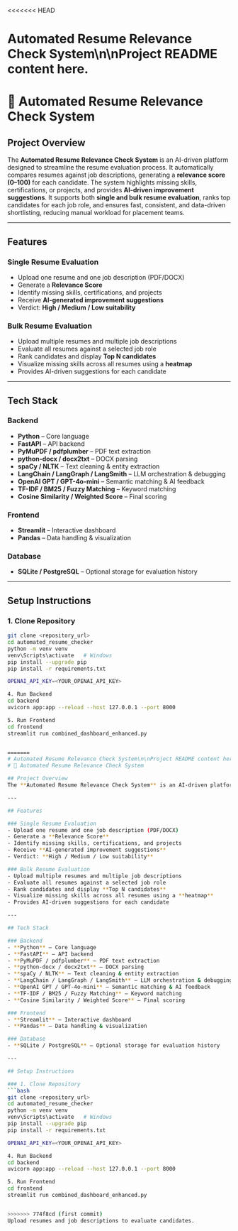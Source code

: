 <<<<<<< HEAD
# Automated Resume Relevance Check System\n\nProject README content here.
# 📄 Automated Resume Relevance Check System

## Project Overview
The **Automated Resume Relevance Check System** is an AI-driven platform designed to streamline the resume evaluation process. It automatically compares resumes against job descriptions, generating a **relevance score (0–100)** for each candidate. The system highlights missing skills, certifications, or projects, and provides **AI-driven improvement suggestions**. It supports both **single and bulk resume evaluation**, ranks top candidates for each job role, and ensures fast, consistent, and data-driven shortlisting, reducing manual workload for placement teams.

---

## Features

### Single Resume Evaluation
- Upload one resume and one job description (PDF/DOCX)  
- Generate a **Relevance Score**  
- Identify missing skills, certifications, and projects  
- Receive **AI-generated improvement suggestions**  
- Verdict: **High / Medium / Low suitability**

### Bulk Resume Evaluation
- Upload multiple resumes and multiple job descriptions  
- Evaluate all resumes against a selected job role  
- Rank candidates and display **Top N candidates**  
- Visualize missing skills across all resumes using a **heatmap**  
- Provides AI-driven suggestions for each candidate  

---

## Tech Stack

### Backend
- **Python** – Core language  
- **FastAPI** – API backend  
- **PyMuPDF / pdfplumber** – PDF text extraction  
- **python-docx / docx2txt** – DOCX parsing  
- **spaCy / NLTK** – Text cleaning & entity extraction  
- **LangChain / LangGraph / LangSmith** – LLM orchestration & debugging  
- **OpenAI GPT / GPT-4o-mini** – Semantic matching & AI feedback  
- **TF-IDF / BM25 / Fuzzy Matching** – Keyword matching  
- **Cosine Similarity / Weighted Score** – Final scoring  

### Frontend
- **Streamlit** – Interactive dashboard  
- **Pandas** – Data handling & visualization  

### Database
- **SQLite / PostgreSQL** – Optional storage for evaluation history  

---

## Setup Instructions

### 1. Clone Repository
```bash
git clone <repository_url>
cd automated_resume_checker
python -m venv venv
venv\Scripts\activate   # Windows
pip install --upgrade pip
pip install -r requirements.txt

OPENAI_API_KEY=<YOUR_OPENAI_API_KEY>

4. Run Backend
cd backend
uvicorn app:app --reload --host 127.0.0.1 --port 8000

5. Run Frontend
cd frontend
streamlit run combined_dashboard_enhanced.py


=======
# Automated Resume Relevance Check System\n\nProject README content here.
# 📄 Automated Resume Relevance Check System

## Project Overview
The **Automated Resume Relevance Check System** is an AI-driven platform designed to streamline the resume evaluation process. It automatically compares resumes against job descriptions, generating a **relevance score (0–100)** for each candidate. The system highlights missing skills, certifications, or projects, and provides **AI-driven improvement suggestions**. It supports both **single and bulk resume evaluation**, ranks top candidates for each job role, and ensures fast, consistent, and data-driven shortlisting, reducing manual workload for placement teams.

---

## Features

### Single Resume Evaluation
- Upload one resume and one job description (PDF/DOCX)  
- Generate a **Relevance Score**  
- Identify missing skills, certifications, and projects  
- Receive **AI-generated improvement suggestions**  
- Verdict: **High / Medium / Low suitability**

### Bulk Resume Evaluation
- Upload multiple resumes and multiple job descriptions  
- Evaluate all resumes against a selected job role  
- Rank candidates and display **Top N candidates**  
- Visualize missing skills across all resumes using a **heatmap**  
- Provides AI-driven suggestions for each candidate  

---

## Tech Stack

### Backend
- **Python** – Core language  
- **FastAPI** – API backend  
- **PyMuPDF / pdfplumber** – PDF text extraction  
- **python-docx / docx2txt** – DOCX parsing  
- **spaCy / NLTK** – Text cleaning & entity extraction  
- **LangChain / LangGraph / LangSmith** – LLM orchestration & debugging  
- **OpenAI GPT / GPT-4o-mini** – Semantic matching & AI feedback  
- **TF-IDF / BM25 / Fuzzy Matching** – Keyword matching  
- **Cosine Similarity / Weighted Score** – Final scoring  

### Frontend
- **Streamlit** – Interactive dashboard  
- **Pandas** – Data handling & visualization  

### Database
- **SQLite / PostgreSQL** – Optional storage for evaluation history  

---

## Setup Instructions

### 1. Clone Repository
```bash
git clone <repository_url>
cd automated_resume_checker
python -m venv venv
venv\Scripts\activate   # Windows
pip install --upgrade pip
pip install -r requirements.txt

OPENAI_API_KEY=<YOUR_OPENAI_API_KEY>

4. Run Backend
cd backend
uvicorn app:app --reload --host 127.0.0.1 --port 8000

5. Run Frontend
cd frontend
streamlit run combined_dashboard_enhanced.py


>>>>>>> 774f8cd (first commit)
Upload resumes and job descriptions to evaluate candidates.